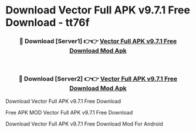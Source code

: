 # Download Vector Full APK v9.7.1 Free Download - tt76f



<div align="center">
<h3>🔴 Download [Server1] 👉👉 <a href="https://momento.my/?title=Vector_Full_APK_v9.7.1_Free_Download">Vector Full APK v9.7.1 Free Download Mod Apk</a></h3><br>

<h3>🔴 Download [Server2] 👉👉 <a href="https://momento.my/?title=Vector_Full_APK_v9.7.1_Free_Download">Vector Full APK v9.7.1 Free Download Mod Apk</a></h3>
</div>



Download Vector Full APK v9.7.1 Free Download 

Free APK MOD Vector Full APK v9.7.1 Free Download 

Download Vector Full APK v9.7.1 Free Download Mod For Android
